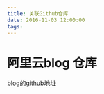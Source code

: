 ```yaml
---
title: 关联Github仓库
date: 2016-11-03 12:00:00
tags:
---
```


# 阿里云blog 仓库
[blog的github地址](https://github.com/Gerry1218/aliyun_blog)


